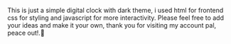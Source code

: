 This is just a simple digital clock with dark theme, i used html for frontend css for styling and javascript for more interactivity.
Please feel free to add your ideas and make it your own, thank you for visiting my account pal, peace out!.🤞
